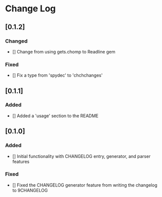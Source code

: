 # Change Log

## [0.1.2]
### Changed
- [] Change from using gets.chomp to Readline gem
### Fixed
- [] Fix a type from 'spydec' to 'chchchanges'

## [0.1.1]
### Added
- [] Added a 'usage' section to the README

## [0.1.0]
### Added
- [] Initial functionality with CHANGELOG entry, generator, and parser features
### Fixed
- [] Fixed the CHANGELOG generator feature from writing the changelog to 9CHANGELOG
